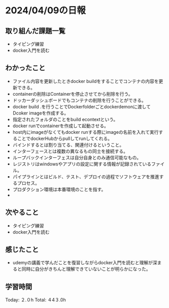 # 2024/04/09の日報
## 取り組んだ課題一覧
* タイピング練習
* docker入門を読む
## わかったこと
*  ファイル内容を更新したときdocker buildをすることでコンテナの内容を更新できる。
*  containerの削除はContainerを停止させてから削除を行う。
  *  ドッカーダッシュボードでもコンテナの削除を行うことができる。
*  docker build .を行うことでDockerfolderごとdockerdemonに渡してDcoker imageを作成する。
  *  指定されたフォルダのことをbuild econtextという。
*  docker runでcontainerを作成して起動させる。
* host内にimageがなくてもdocker runする際にimageの名前を入れて実行することでdockerHubからpullしてrunしてくれる。
* バインドするとは割り当てる、関連付けるということ。
* インターフェースとは複数の異なるもの同士を接続する。
* ループバックインターフェスは自分自身とのみ通信可能なもの。
* レジストリはwindowsやアプリの設定に関する情報が記録されているファイル。
* パイプラインとはビルド、テスト、デプロイの過程でソフトウェアを推進するプロセス。
* プロダクション環境は本番環境のことを指す。
* 
## 次やること
* タイピング練習
* docker入門を読む
## 感じたこと
* udemyの講義で学んだことを復習しながらdocker入門を読むと理解が深まると同時に自分がきちんと理解できていないことが明らかになった。
##  学習時間
Today: ２.０h
Total: ４4３.0h
